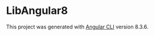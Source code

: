 # LibAngular8

This project was generated with [Angular CLI](https://github.com/angular/angular-cli) version 8.3.6.

